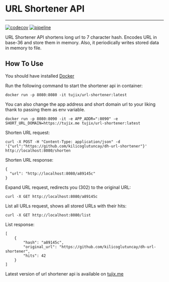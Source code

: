 # URL Shortener API

---
[![codecov](https://codecov.io/github/kilicoglutuncay/dh-url-shortener/branch/master/graph/badge.svg?token=Lc1XnvB6YE)](https://codecov.io/github/kilicoglutuncay/dh-url-shortener)
[![pipeline](https://github.com/kilicoglutuncay/dh-url-shortener/actions/workflows/main.yml/badge.svg?branch=master)](https://github.com/kilicoglutuncay/dh-url-shortener/actions/workflows/main.yml)

URL Shortener API shortens long url to 7 character hash. Encodes URL in base-36 and store them in memory. 
Also, it periodically writes stored data in memory to file.

## How To Use 

You should have installed [Docker](https://www.docker.com/)

Run the following command to start the shortener api in container:

```
docker run -p 8080:8080 -it tujix/url-shortener:latest
```

You can also change the app address and short domain url to your liking thank to passing them as env variable.
```
docker run -p 8080:8090 -it -e APP_ADDR=":8090" -e SHORT_URL_DOMAIN=https://tujix.me tujix/url-shortener:latest
```

Shorten URL request:

```
curl -X POST -H "Content-Type: application/json" -d '{"url":"https://github.com/kilicoglutuncay/dh-url-shortener"}' http://localhost:8080/shorten
```
Shorten URL response:

```
{
  "url": "http://localhost:8080/a89145c"
}
```

Expand URL request, redirects you (302) to the original URL:

```
curl -X GET http://localhost:8080/a89145c
```

List all URLs request, shows all stored URLs with their hits:

```
curl -X GET http://localhost:8080/list
```

List response:

```
[
    {
        "hash": "a89145c",
        "original_url": "https://github.com/kilicoglutuncay/dh-url-shortener",
        "hits": 42
    }
]
```

Latest version of url shortener api is available on [tujix.me](http://tujix.me/list)